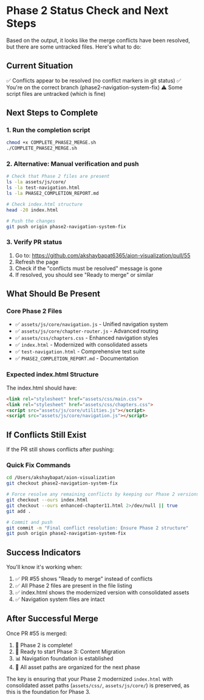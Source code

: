 # Phase 2 Status Check and Next Steps

Based on the output, it looks like the merge conflicts have been resolved, but there are some untracked files. Here's what to do:

## Current Situation
✅ Conflicts appear to be resolved (no conflict markers in git status)
✅ You're on the correct branch (phase2-navigation-system-fix)
⚠️  Some script files are untracked (which is fine)

## Next Steps to Complete

### 1. Run the completion script
```bash
chmod +x COMPLETE_PHASE2_MERGE.sh
./COMPLETE_PHASE2_MERGE.sh
```

### 2. Alternative: Manual verification and push
```bash
# Check that Phase 2 files are present
ls -la assets/js/core/
ls -la test-navigation.html
ls -la PHASE2_COMPLETION_REPORT.md

# Check index.html structure
head -20 index.html

# Push the changes
git push origin phase2-navigation-system-fix
```

### 3. Verify PR status
1. Go to: https://github.com/akshaybapat6365/aion-visualization/pull/55
2. Refresh the page
3. Check if the "conflicts must be resolved" message is gone
4. If resolved, you should see "Ready to merge" or similar

## What Should Be Present

### Core Phase 2 Files
- ✅ `assets/js/core/navigation.js` - Unified navigation system
- ✅ `assets/js/core/chapter-router.js` - Advanced routing
- ✅ `assets/css/chapters.css` - Enhanced navigation styles
- ✅ `index.html` - Modernized with consolidated assets
- ✅ `test-navigation.html` - Comprehensive test suite
- ✅ `PHASE2_COMPLETION_REPORT.md` - Documentation

### Expected index.html Structure
The index.html should have:
```html
<link rel="stylesheet" href="assets/css/main.css">
<link rel="stylesheet" href="assets/css/chapters.css">
<script src="assets/js/core/utilities.js"></script>
<script src="assets/js/core/navigation.js"></script>
```

## If Conflicts Still Exist

If the PR still shows conflicts after pushing:

### Quick Fix Commands
```bash
cd /Users/akshaybapat/aion-visualization
git checkout phase2-navigation-system-fix

# Force resolve any remaining conflicts by keeping our Phase 2 versions
git checkout --ours index.html
git checkout --ours enhanced-chapter11.html 2>/dev/null || true
git add .

# Commit and push
git commit -m "Final conflict resolution: Ensure Phase 2 structure"
git push origin phase2-navigation-system-fix
```

## Success Indicators

You'll know it's working when:
1. ✅ PR #55 shows "Ready to merge" instead of conflicts
2. ✅ All Phase 2 files are present in the file listing
3. ✅ index.html shows the modernized version with consolidated assets
4. ✅ Navigation system files are intact

## After Successful Merge

Once PR #55 is merged:
1. 🎉 Phase 2 is complete!
2. 🚀 Ready to start Phase 3: Content Migration
3. 📊 Navigation foundation is established
4. 🔄 All asset paths are organized for the next phase

The key is ensuring that your Phase 2 modernized `index.html` with consolidated asset paths (`assets/css/`, `assets/js/core/`) is preserved, as this is the foundation for Phase 3.